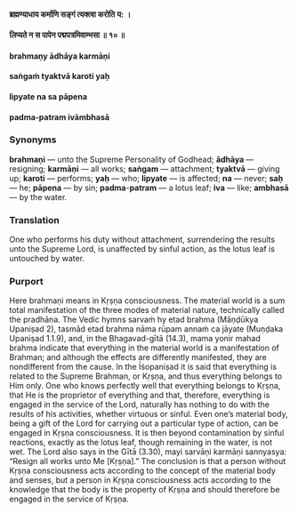 #### ब्रह्मण्याधाय कर्माणि सङ्गं त्यक्त्वा करोति य: ।
#### लिप्यते न स पापेन पद्मपत्रमिवाम्भसा ॥ १० ॥

#### brahmaṇy ādhāya karmāṇi
#### saṅgaṁ tyaktvā karoti yaḥ
#### lipyate na sa pāpena
#### padma-patram ivāmbhasā

### Synonyms

**brahmaṇi** — unto the Supreme Personality of Godhead; **ādhāya** — resigning; **karmāṇi** — all works; **saṅgam** — attachment; **tyaktvā** — giving up; **karoti** — performs; **yaḥ** — who; **lipyate** — is affected; **na** — never; **saḥ** — he; **pāpena** — by sin; **padma**-**patram** — a lotus leaf; **iva** — like; **ambhasā** — by the water.

### Translation

One who performs his duty without attachment, surrendering the results unto the Supreme Lord, is unaffected by sinful action, as the lotus leaf is untouched by water.

### Purport

Here brahmaṇi means in Kṛṣṇa consciousness. The material world is a sum total manifestation of the three modes of material nature, technically called the pradhāna. The Vedic hymns sarvaṁ hy etad brahma (Māṇḍūkya Upaniṣad 2), tasmād etad brahma nāma rūpam annaṁ ca jāyate (Muṇḍaka Upaniṣad 1.1.9), and, in the Bhagavad-gītā (14.3), mama yonir mahad brahma indicate that everything in the material world is a manifestation of Brahman; and although the effects are differently manifested, they are nondifferent from the cause. In the Īśopaniṣad it is said that everything is related to the Supreme Brahman, or Kṛṣṇa, and thus everything belongs to Him only. One who knows perfectly well that everything belongs to Kṛṣṇa, that He is the proprietor of everything and that, therefore, everything is engaged in the service of the Lord, naturally has nothing to do with the results of his activities, whether virtuous or sinful. Even one’s material body, being a gift of the Lord for carrying out a particular type of action, can be engaged in Kṛṣṇa consciousness. It is then beyond contamination by sinful reactions, exactly as the lotus leaf, though remaining in the water, is not wet. The Lord also says in the Gītā (3.30), mayi sarvāṇi karmāṇi sannyasya: “Resign all works unto Me [Kṛṣṇa].” The conclusion is that a person without Kṛṣṇa consciousness acts according to the concept of the material body and senses, but a person in Kṛṣṇa consciousness acts according to the knowledge that the body is the property of Kṛṣṇa and should therefore be engaged in the service of Kṛṣṇa.